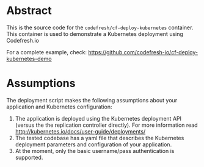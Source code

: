 # Abstract

This is the source code for the `codefresh/cf-deploy-kubernetes` container.
This container is used to demonstrate a Kubernetes deployment using Codefresh.io

For a complete example, check:
https://github.com/codefresh-io/cf-deploy-kubernetes-demo

# Assumptions

The deployment script makes the following assumptions about your application and
Kubernetes configuration:

1. The application is deployed using the Kubernetes deployment API (versus the
the replication controller directly). For more information read
http://kubernetes.io/docs/user-guide/deployments/
2. The tested codebase has a yaml file that describes the Kubernetes deployment
parameters and configuration of your application.
3. At the moment, only the basic username/pass authentication is supported.

